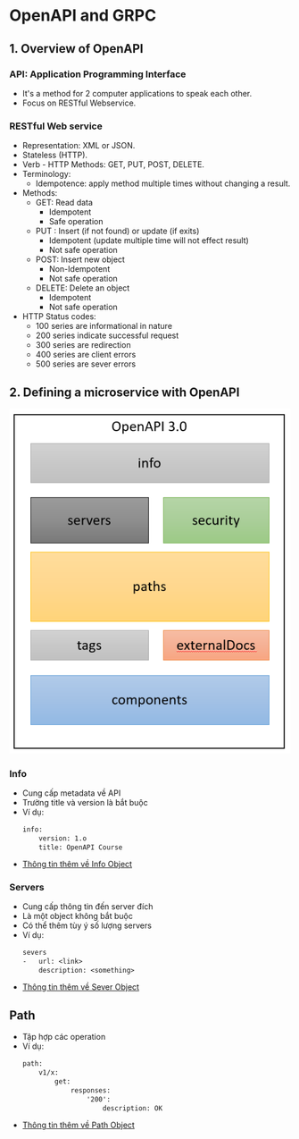 # OpenAPI and GRPC

## 1. Overview of OpenAPI
### API: Application Programming Interface
- It's a method for 2 computer applications to speak each other.
- Focus on RESTful Webservice.
### RESTful Web service
- Representation: XML or JSON.
- Stateless (HTTP).
- Verb - HTTP Methods: GET, PUT, POST, DELETE.
- Terminology: 
    * Idempotence: apply method multiple times without changing a result.
- Methods:
    * GET: Read data
        * Idempotent
        * Safe operation
    * PUT : Insert (if not found) or update (if exits)
        * Idempotent (update multiple time will not effect result)
        * Not safe operation
    * POST: Insert new object
        * Non-Idempotent
        * Not safe operation
    * DELETE: Delete an object
        * Idempotent
        * Not safe operation
- HTTP Status codes:
    * 100 series are informational in nature
    * 200 series indicate successful request
    * 300 series are redirection
    * 400 series are client errors
    * 500 series are sever errors

## 2. Defining a microservice with OpenAPI 
![Structure of OpenAPI 3.0](openapi3structure.png)
### Info
- Cung cấp metadata về API
- Trường title và version là bắt buộc
- Ví dụ:
    ```
    info:
        version: 1.o
        title: OpenAPI Course
    ```
- [Thông tin thêm về Info Object](https://github.com/OAI/OpenAPI-Specification/blob/main/versions/3.1.0.md#info-object)

### Servers
- Cung cấp thông tin đến server đích
- Là một object không bắt buộc
- Có thể thêm tùy ý số lượng servers
- Ví dụ: 
    ```
    severs
    -   url: <link>
        description: <something>
    ```
- [Thông tin thêm về Sever Object](https://github.com/OAI/OpenAPI-Specification/blob/main/versions/3.1.0.md#server-object)

## Path
- Tập hợp các operation
- Ví dụ:
    ```
    path:
        v1/x:
            get:
                responses:
                    '200':
                        description: OK
    ```
- [Thông tin thêm về Path Object](https://github.com/OAI/OpenAPI-Specification/blob/main/versions/3.1.0.md#paths-object)